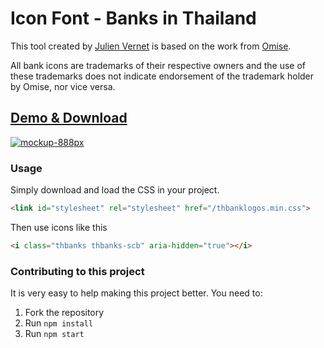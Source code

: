 # Icon Font - Banks in Thailand

This tool created by [Julien Vernet](https://siamkreative.com/) is based on the work from [Omise](https://github.com/omise/banks-logo).

All bank icons are trademarks of their respective owners and the use of these trademarks does not indicate endorsement of the trademark holder by Omise, nor vice versa.

## [Demo & Download](https://thai-bank-logos-icon-font.surge.sh/)

[![mockup-888px](https://cloud.githubusercontent.com/assets/1778633/20764555/43a5a778-b761-11e6-81b7-2783be298ba7.jpg)](https://thai-bank-logos-icon-font.surge.sh/)

### Usage

Simply download and load the CSS in your project.

```html
<link id="stylesheet" rel="stylesheet" href="/thbanklogos.min.css">
```

Then use icons like this

```html
<i class="thbanks thbanks-scb" aria-hidden="true"></i>
```

### Contributing to this project

It is very easy to help making this project better. You need to:

1. Fork the repository 
2. Run `npm install`
3. Run `npm start`